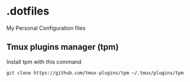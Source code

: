 # .dotfiles
My Personal Configuration files

## Tmux plugins manager (tpm)
Install tpm with this command
```shell
git clone https://github.com/tmux-plugins/tpm ~/.tmux/plugins/tpm
```
